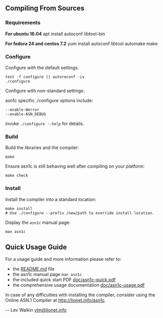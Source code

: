 
## Compiling From Sources

### Requirements

**For ubuntu 16.04**
      apt install autoconf libtool-bin

**For fedora 24 and centos 7.2**
      yum install autoconf libtool automake make

### Configure

Configure with the default settings:

    test -f configure || autoreconf -iv
    ./configure

Configure with non-standard settings:

asn1c specific ./configure options include:

    --enable-Werror
    --enable-ASN_DEBUG

invoke `./configure --help` for details.

### Build

Build the libraries and the compiler:

    make

Ensure asn1c is still behaving well after compiling on your platform:

    make check

### Install

Install the compiler into a standard location:

    make install
    # Use ./configure --prefix /new/path to override install location.

Display the `asn1c` manual page:

    man asn1c

## Quick Usage Guide

For a usage guide and more information please refer to:

 * the [README.md](README.md) file
 * the asn1c manual page `man asn1c`
 * the included quick start PDF [doc/asn1c-quick.pdf](doc/asn1c-quick.pdf)
 * the comprehensive usage documentation [doc/asn1c-usage.pdf](doc/asn1c-usage.pdf)

In case of any difficulties with installing the compiler, consider using
the Online ASN.1 Compiler at http://lionet.info/asn1c.

-- 
Lev Walkin
vlm@lionet.info
